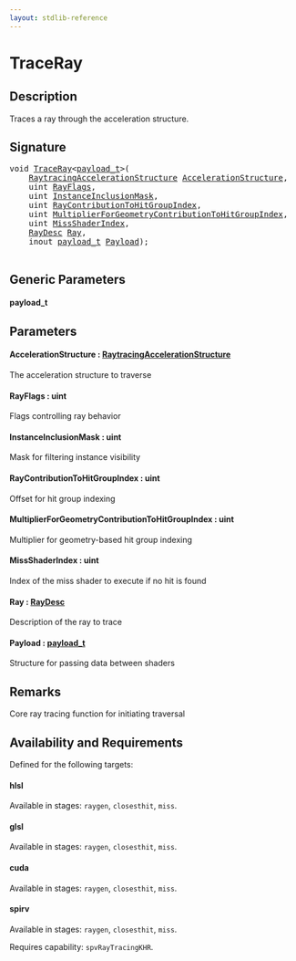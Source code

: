 ```yaml
---
layout: stdlib-reference
---
```


# TraceRay

## Description

Traces a ray through the acceleration structure.



## Signature 

<pre>
<span class="code_keyword">void</span> <a href="traceray-05.md">TraceRay</a>&lt;<a href="traceray-05.md#typeparam-payload_t" class="code_type">payload_t</a>&gt;(
    <a href="../types/raytracingaccelerationstructure-0am/index.md" class="code_type">RaytracingAccelerationStructure</a> <a href="traceray-05.md#decl-AccelerationStructure" class="code_param">AccelerationStructure</a>,
    <span class="code_keyword">uint</span> <a href="traceray-05.md#decl-RayFlags" class="code_param">RayFlags</a>,
    <span class="code_keyword">uint</span> <a href="traceray-05.md#decl-InstanceInclusionMask" class="code_param">InstanceInclusionMask</a>,
    <span class="code_keyword">uint</span> <a href="traceray-05.md#decl-RayContributionToHitGroupIndex" class="code_param">RayContributionToHitGroupIndex</a>,
    <span class="code_keyword">uint</span> <a href="traceray-05.md#decl-MultiplierForGeometryContributionToHitGroupIndex" class="code_param">MultiplierForGeometryContributionToHitGroupIndex</a>,
    <span class="code_keyword">uint</span> <a href="traceray-05.md#decl-MissShaderIndex" class="code_param">MissShaderIndex</a>,
    <a href="../types/raydesc-03/index.md" class="code_type">RayDesc</a> <a href="traceray-05.md#decl-Ray" class="code_param">Ray</a>,
    <span class="code_keyword">inout</span> <a href="traceray-05.md#typeparam-payload_t" class="code_type">payload_t</a> <a href="traceray-05.md#decl-Payload" class="code_param">Payload</a>);

</pre>

## Generic Parameters

####  <a id="typeparam-payload_t"></a>payload\_t

## Parameters

####  <a id="decl-AccelerationStructure"></a>AccelerationStructure  : [RaytracingAccelerationStructure](../types/raytracingaccelerationstructure-0am/index.md)
The acceleration structure to traverse

####  <a id="decl-RayFlags"></a>RayFlags  : uint
Flags controlling ray behavior

####  <a id="decl-InstanceInclusionMask"></a>InstanceInclusionMask  : uint
Mask for filtering instance visibility

####  <a id="decl-RayContributionToHitGroupIndex"></a>RayContributionToHitGroupIndex  : uint
Offset for hit group indexing

####  <a id="decl-MultiplierForGeometryContributionToHitGroupIndex"></a>MultiplierForGeometryContributionToHitGroupIndex  : uint
Multiplier for geometry-based hit group indexing

####  <a id="decl-MissShaderIndex"></a>MissShaderIndex  : uint
Index of the miss shader to execute if no hit is found

####  <a id="decl-Ray"></a>Ray  : [RayDesc](../types/raydesc-03/index.md)
Description of the ray to trace

####  <a id="decl-Payload"></a>Payload  : [payload\_t](traceray-05.md#typeparam-payload_t)
Structure for passing data between shaders


## Remarks
Core ray tracing function for initiating traversal


## Availability and Requirements

Defined for the following targets:

#### hlsl
Available in stages: `raygen`, `closesthit`, `miss`.

#### glsl
Available in stages: `raygen`, `closesthit`, `miss`.

#### cuda
Available in stages: `raygen`, `closesthit`, `miss`.

#### spirv
Available in stages: `raygen`, `closesthit`, `miss`.

Requires capability: `spvRayTracingKHR`.



<script>
// Fix .md links to .html when on ReadTheDocs
if (window.location.hostname.includes('readthedocs') || 
    window.location.hostname.includes('rtfd.io')) {
  document.addEventListener('DOMContentLoaded', function() {
    const links = document.querySelectorAll('a');
    links.forEach(link => {
      if (link.getAttribute('href') && link.getAttribute('href').endsWith('.md')) {
        link.href = link.href.replace(/\.md($|#|\?)/, '.html$1');
      }
    });
  });
}
</script>
